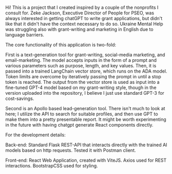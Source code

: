 Hi! This is a project that I created inspired by a couple of the nonprofits I consult for. Zeke Jackson, Executive Director of People for PSEO, was always interested in getting chatGPT to write grant applications, but didn't like that it didn't have the context necessary to do so. Ukraine Mental Help was struggling also with grant-writing and marketing in English due to language barriers.

The core functionality of this application is two-fold:

First is a text-generation tool for grant-writing, social-media marketing, and email-marketing. The model accepts inputs in the form of a prompt and various parameters such as purpose, length, and key values. Then, it is passed into a trained LangChain vector store, which runs on the ADA model. Token limits are overcome by iteratively passing the prompt in until a stop token is reached. The output from the vector store is used as input into a fine-tuned GPT-4 model based on my grant-writing style, though in the version uploaded into the repository, I believe I just use standard GPT-3 for cost-savings.

Second is an Apollo based lead-generation tool. There isn't much to look at here; I utilize the API to search for suitable profiles, and then use GPT to make them into a pretty presentable report. It might be worth experimenting in the future with having chatgpt generate React components directly.

For the development details:

Back-end: Standard Flask REST-API that interacts directly with the trained AI models based on http requests. Tested it with Postman client.

Front-end: React Web Application, created with ViteJS. Axios used for REST interactions. BootstrapCSS used for styling.
